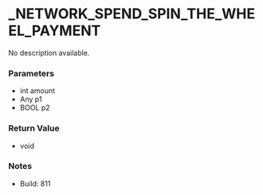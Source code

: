 # _NETWORK_SPEND_SPIN_THE_WHEEL_PAYMENT

No description available.

### Parameters
* int amount
* Any p1
* BOOL p2

### Return Value
* void

### Notes
* Build: 811

